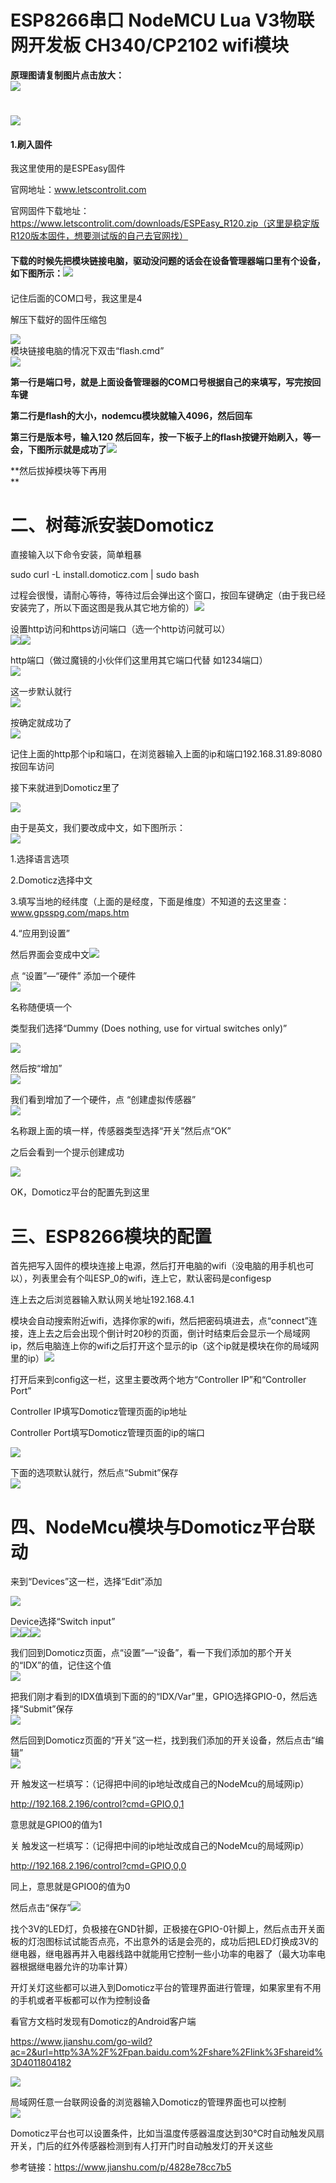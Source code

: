 # ESP8266串口 NodeMCU Lua V3物联网开发板 CH340/CP2102 wifi模块



**原理图请复制图片点击放大：**  
![](https://img.alicdn.com/imgextra/i4/2206710860782/O1CN0145wERx1HeCNhWXQIa_!!2206710860782.png)

# ![](https://img.alicdn.com/imgextra/i4/2206710860782/O1CN01WR2q091HeCIlDV610_!!2206710860782.jpg)

#### 1.刷入固件

我这里使用的是ESPEasy固件  

官网地址：www.letscontrolit.com  

官网固件下载地址：https://www.letscontrolit.com/downloads/ESPEasy_R120.zip（这里是稳定版R120版本固件，想要测试版的自己去官网找）

#### 下载的时候先把模块链接电脑，驱动没问题的话会在设备管理器端口里有个设备，如下图所示：![](https://img.alicdn.com/imgextra/i4/2206710860782/O1CN01bFNrro1HeCInL8NHG_!!2206710860782.jpg)

#### 

记住后面的COM口号，我这里是4  

解压下载好的固件压缩包

![](https://img.alicdn.com/imgextra/i4/2206710860782/O1CN01MhTyDt1HeCIjEPRir_!!2206710860782.jpg)  
模块链接电脑的情况下双击“flash.cmd”  
![](https://img.alicdn.com/imgextra/i1/2206710860782/O1CN01i8J5u91HeCIdbWoIO_!!2206710860782.jpg)

**第一行是端口号，就是上面设备管理器的COM口号根据自己的来填写，写完按回车键**

**第二行是flash的大小，nodemcu模块就输入4096，然后回车**

**第三行是版本号，输入120 然后回车，按一下板子上的flash按键开始刷入，等一会，下图所示就是成功了![](https://img.alicdn.com/imgextra/i4/2206710860782/O1CN01weSYCy1HeCIjETPJN_!!2206710860782.jpg)**

**然后拔掉模块等下再用  
**

# 二、树莓派安装Domoticz

直接输入以下命令安装，简单粗暴

sudo curl -L install.domoticz.com | sudo bash

过程会很慢，请耐心等待，等待过后会弹出这个窗口，按回车键确定（由于我已经安装完了，所以下面这图是我从其它地方偷的）![](https://img.alicdn.com/imgextra/i4/2206710860782/O1CN01n6E4mx1HeCImYfu5f_!!2206710860782.jpg)

设置http访问和https访问端口（选一个http访问就可以）  
![](https://img.alicdn.com/imgextra/i4/2206710860782/O1CN012FtlXx1HeCIphJ406_!!2206710860782.jpg)![](https://img.alicdn.com/imgextra/i3/2206710860782/O1CN01PwONt41HeCIlPk6nk_!!2206710860782.jpg)

http端口（做过魔镜的小伙伴们这里用其它端口代替 如1234端口）  
![](https://img.alicdn.com/imgextra/i3/2206710860782/O1CN01deM4lh1HeCIjEglXo_!!2206710860782.jpg)

这一步默认就行  
![](https://img.alicdn.com/imgextra/i4/2206710860782/O1CN01cr1FR11HeCIphU4YM_!!2206710860782.jpg)

按确定就成功了  
![](https://img.alicdn.com/imgextra/i2/2206710860782/O1CN01P1Sd1n1HeCIpha33U_!!2206710860782.jpg)

记住上面的http那个ip和端口，在浏览器输入上面的ip和端口192.168.31.89:8080按回车访问

接下来就进到Domoticz里了

![](https://img.alicdn.com/imgextra/i1/2206710860782/O1CN01di83pC1HeCIphqDxn_!!2206710860782.jpg)

由于是英文，我们要改成中文，如下图所示：  
![](https://img.alicdn.com/imgextra/i2/2206710860782/O1CN01VSPYg41HeCIphryDX_!!2206710860782.jpg)

1.选择语言选项

2.Domoticz选择中文

3.填写当地的经纬度（上面的是经度，下面是维度）不知道的去这里查：www.gpsspg.com/maps.htm

4.“应用到设置”

然后界面会变成中文![](https://img.alicdn.com/imgextra/i2/2206710860782/O1CN015krU151HeCIjXrS0j_!!2206710860782.jpg)

点 “设置”—“硬件” 添加一个硬件  
![](https://img.alicdn.com/imgextra/i2/2206710860782/O1CN01E5KrYj1HeCIiGckpX_!!2206710860782.jpg)

名称随便填一个

类型我们选择“Dummy (Does nothing, use for virtual switches only)”

![](https://img.alicdn.com/imgextra/i3/2206710860782/O1CN01X1Ld6t1HeCInCiTDO_!!2206710860782.jpg)

然后按“增加”  
![](https://img.alicdn.com/imgextra/i2/2206710860782/O1CN015814v21HeCIdcTkxv_!!2206710860782.jpg)

我们看到增加了一个硬件，点 “创建虚拟传感器”  
![](https://img.alicdn.com/imgextra/i1/2206710860782/O1CN016AfU9F1HeCIdcWybT_!!2206710860782.jpg)

名称跟上面的填一样，传感器类型选择“开关”然后点“OK”

之后会看到一个提示创建成功

![](https://img.alicdn.com/imgextra/i3/2206710860782/O1CN013x6Q5X1HeCIlkC5WX_!!2206710860782.jpg)

OK，Domoticz平台的配置先到这里

# 三、ESP8266模块的配置

首先把写入固件的模块连接上电源，然后打开电脑的wifi（没电脑的用手机也可以），列表里会有个叫ESP_0的wifi，连上它，默认密码是configesp

连上去之后浏览器输入默认网关地址192.168.4.1

模块会自动搜索附近wifi，选择你家的wifi，然后把密码填进去，点“connect”连接，连上去之后会出现个倒计时20秒的页面，倒计时结束后会显示一个局域网ip，然后电脑连上你的wifi之后打开这个显示的ip（这个ip就是模块在你的局域网里的ip）![](https://img.alicdn.com/imgextra/i4/2206710860782/O1CN014ES4cf1HeCIlEttxj_!!2206710860782.jpg)

打开后来到config这一栏，这里主要改两个地方“Controller IP”和“Controller Port”

Controller IP填写Domoticz管理页面的ip地址

Controller Port填写Domoticz管理页面的ip的端口

![](https://img.alicdn.com/imgextra/i3/2206710860782/O1CN01YjZ19O1HeCIjY6ckE_!!2206710860782.jpg)

下面的选项默认就行，然后点“Submit”保存  
![](https://img.alicdn.com/imgextra/i4/2206710860782/O1CN01VjiXh81HeCInD0vfy_!!2206710860782.jpg)

# 四、NodeMcu模块与Domoticz平台联动

来到“Devices”这一栏，选择“Edit”添加

![](https://img.alicdn.com/imgextra/i4/2206710860782/O1CN018Ri9Rt1HeCIkxFflC_!!2206710860782.jpg)

Device选择“Switch input”  
![](https://img.alicdn.com/imgextra/i2/2206710860782/O1CN0190ABSz1HeCIjYAikI_!!2206710860782.jpg)![](https://img.alicdn.com/imgextra/i4/2206710860782/O1CN01BCw1yY1HeCIlQh3Se_!!2206710860782.jpg)![](https://img.alicdn.com/imgextra/i1/2206710860782/O1CN01QY4b8N1HeCIlF2xx3_!!2206710860782.jpg)

我们回到Domoticz页面，点“设置”—“设备”，看一下我们添加的那个开关的“IDX”的值，记住这个值  
![](https://img.alicdn.com/imgextra/i2/2206710860782/O1CN01fFlYpT1HeCInD9Jzu_!!2206710860782.jpg)

把我们刚才看到的IDX值填到下面的的“IDX/Var”里，GPIO选择GPIO-0，然后选择“Submit”保存  
![](https://img.alicdn.com/imgextra/i2/2206710860782/O1CN01l8sIGN1HeCIpIbzXv_!!2206710860782.jpg)

然后回到Domoticz页面的“开关”这一栏，找到我们添加的开关设备，然后点击“编辑”  
![](https://img.alicdn.com/imgextra/i4/2206710860782/O1CN01vLdDtr1HeCIlkUYE9_!!2206710860782.jpg)

开 触发这一栏填写：（记得把中间的ip地址改成自己的NodeMcu的局域网ip）

http://192.168.2.196/control?cmd=GPIO,0,1

意思就是GPIO0的值为1

关 触发这一栏填写：（记得把中间的ip地址改成自己的NodeMcu的局域网ip）

http://192.168.2.196/control?cmd=GPIO,0,0  

同上，意思就是GPIO0的值为0

然后点击“保存”![](https://img.alicdn.com/imgextra/i4/2206710860782/O1CN01zFeni41HeCIiH8NHV_!!2206710860782.jpg)

找个3V的LED灯，负极接在GND针脚，正极接在GPIO-0针脚上，然后点击开关面板的灯泡图标试试能否点亮，不出意外的话是会亮的，成功后把LED灯换成3V的继电器，继电器再并入电器线路中就能用它控制一些小功率的电器了（最大功率电器根据继电器允许的功率计算）

开灯关灯这些都可以进入到Domoticz平台的管理界面进行管理，如果家里有不用的手机或者平板都可以作为控制设备

看官方文档时发现有Domoticz的Android客户端

https://www.jianshu.com/go-wild?ac=2&url=http%3A%2F%2Fpan.baidu.com%2Fshare%2Flink%3Fshareid%3D4011804182

![](https://img.alicdn.com/imgextra/i1/2206710860782/O1CN01HrMHY91HeCIllCjQA_!!2206710860782.jpg)

局域网任意一台联网设备的浏览器输入Domoticz的管理界面也可以控制  
![](https://img.alicdn.com/imgextra/i3/2206710860782/O1CN01BZ00AU1HeCIo9hHlS_!!2206710860782.jpg)

Domoticz平台也可以设置条件，比如当温度传感器温度达到30℃时自动触发风扇开关，门后的红外传感器检测到有人打开门时自动触发灯的开关这些

参考链接：https://www.jianshu.com/p/4828e78cc7b5
